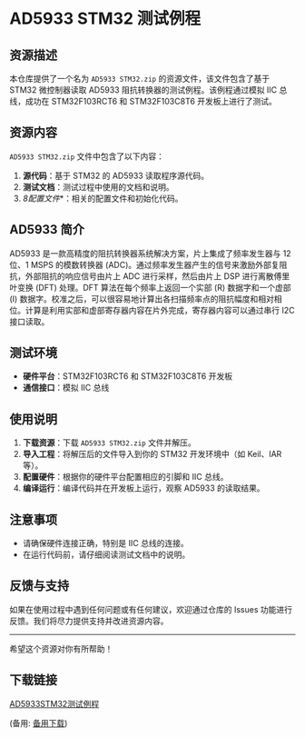 # AD5933 STM32 测试例程

## 资源描述

本仓库提供了一个名为 `AD5933 STM32.zip` 的资源文件，该文件包含了基于 STM32 微控制器读取 AD5933 阻抗转换器的测试例程。该例程通过模拟 IIC 总线，成功在 STM32F103RCT6 和 STM32F103C8T6 开发板上进行了测试。

## 资源内容

`AD5933 STM32.zip` 文件中包含了以下内容：

1. **源代码**：基于 STM32 的 AD5933 读取程序源代码。
2. **测试文档**：测试过程中使用的文档和说明。
3. *8配置文件**：相关的配置文件和初始化代码。

## AD5933 简介

AD5933 是一款高精度的阻抗转换器系统解决方案，片上集成了频率发生器与 12 位、1 MSPS 的模数转换器 (ADC)。通过频率发生器产生的信号来激励外部复阻抗，外部阻抗的响应信号由片上 ADC 进行采样，然后由片上 DSP 进行离散傅里叶变换 (DFT) 处理。DFT 算法在每个频率上返回一个实部 (R) 数据字和一个虚部 (I) 数据字。校准之后，可以很容易地计算出各扫描频率点的阻抗幅度和相对相位。计算是利用实部和虚部寄存器内容在片外完成，寄存器内容可以通过串行 I2C 接口读取。

## 测试环境

- **硬件平台**：STM32F103RCT6 和 STM32F103C8T6 开发板
- **通信接口**：模拟 IIC 总线

## 使用说明

1. **下载资源**：下载 `AD5933 STM32.zip` 文件并解压。
2. **导入工程**：将解压后的文件导入到你的 STM32 开发环境中（如 Keil、IAR 等）。
3. **配置硬件**：根据你的硬件平台配置相应的引脚和 IIC 总线。
4. **编译运行**：编译代码并在开发板上运行，观察 AD5933 的读取结果。

## 注意事项

- 请确保硬件连接正确，特别是 IIC 总线的连接。
- 在运行代码前，请仔细阅读测试文档中的说明。

## 反馈与支持

如果在使用过程中遇到任何问题或有任何建议，欢迎通过仓库的 Issues 功能进行反馈。我们将尽力提供支持并改进资源内容。

---

希望这个资源对你有所帮助！

## 下载链接
[AD5933STM32测试例程](https://pan.quark.cn/s/a76a1639aa12) 

(备用: [备用下载](https://pan.baidu.com/s/1VyconLMJyOC9pYFJIMecKg?pwd=1234))
